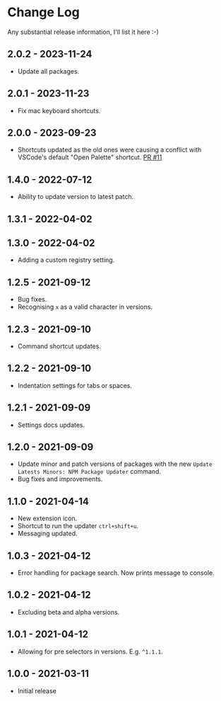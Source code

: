 # Change Log

Any substantial release information, I'll list it here :-)

## 2.0.2 - 2023-11-24

- Update all packages.

## 2.0.1 - 2023-11-23

- Fix mac keyboard shortcuts.

## 2.0.0 - 2023-09-23

- Shortcuts updated as the old ones were causing a conflict with VSCode's default "Open Palette" shortcut. [PR #11](https://github.com/garthtee/npm-package-updater/pull/11)

## 1.4.0 - 2022-07-12

- Ability to update version to latest patch.

## 1.3.1 - 2022-04-02

## 1.3.0 - 2022-04-02

- Adding a custom registry setting.

## 1.2.5 - 2021-09-12

- Bug fixes.
- Recognising `x` as a valid character in versions.

## 1.2.3 - 2021-09-10

- Command shortcut updates.

## 1.2.2 - 2021-09-10

- Indentation settings for tabs or spaces.

## 1.2.1 - 2021-09-09

- Settings docs updates.

## 1.2.0 - 2021-09-09

- Update minor and patch versions of packages with the new `Update Latests Minors: NPM Package Updater` command.
- Bug fixes and improvements.

## 1.1.0 - 2021-04-14

- New extension icon.
- Shortcut to run the updater `ctrl+shift+u`.
- Messaging updated.

## 1.0.3 - 2021-04-12

- Error handling for package search. Now prints message to console.

## 1.0.2 - 2021-04-12

- Excluding beta and alpha versions.

## 1.0.1 - 2021-04-12

- Allowing for pre selectors in versions. E.g. `^1.1.1`.

## 1.0.0 - 2021-03-11

- Initial release
